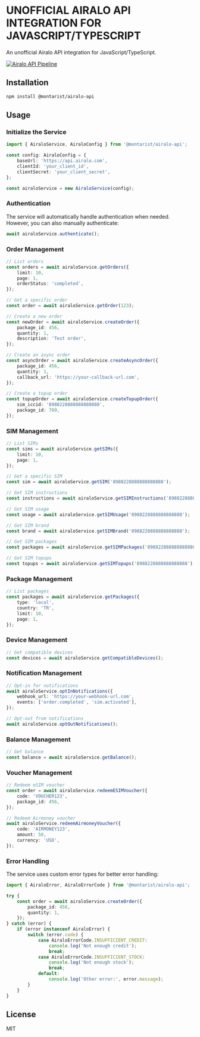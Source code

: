 # UNOFFICIAL AIRALO API INTEGRATION FOR JAVASCRIPT/TYPESCRIPT

An unofficial Airalo API integration for JavaScript/TypeScript.

[![Airalo API Pipeline](https://github.com/montarist/airalo-api/actions/workflows/pipeline.yml/badge.svg)](https://github.com/montarist/airalo-api/actions/workflows/pipeline.yml)

## Installation

```bash
npm install @montarist/airalo-api
```

## Usage

### Initialize the Service

```typescript
import { AiraloService, AiraloConfig } from '@montarist/airalo-api';

const config: AiraloConfig = {
	baseUrl: 'https://api.airalo.com',
	clientId: 'your_client_id',
	clientSecret: 'your_client_secret',
};

const airaloService = new AiraloService(config);
```

### Authentication

The service will automatically handle authentication when needed. However, you can also manually authenticate:

```typescript
await airaloService.authenticate();
```

### Order Management

```typescript
// List orders
const orders = await airaloService.getOrders({
	limit: 10,
	page: 1,
	orderStatus: 'completed',
});

// Get a specific order
const order = await airaloService.getOrder(123);

// Create a new order
const newOrder = await airaloService.createOrder({
	package_id: 456,
	quantity: 1,
	description: 'Test order',
});

// Create an async order
const asyncOrder = await airaloService.createAsyncOrder({
	package_id: 456,
	quantity: 1,
	callback_url: 'https://your-callback-url.com',
});

// Create a topup order
const topupOrder = await airaloService.createTopupOrder({
	sim_iccid: '8988228888888888888',
	package_id: 789,
});
```

### SIM Management

```typescript
// List SIMs
const sims = await airaloService.getSIMs({
	limit: 10,
	page: 1,
});

// Get a specific SIM
const sim = await airaloService.getSIM('8988228888888888888');

// Get SIM instructions
const instructions = await airaloService.getSIMInstructions('8988228888888888888');

// Get SIM usage
const usage = await airaloService.getSIMUsage('8988228888888888888');

// Get SIM brand
const brand = await airaloService.getSIMBrand('8988228888888888888');

// Get SIM packages
const packages = await airaloService.getSIMPackages('8988228888888888888');

// Get SIM topups
const topups = await airaloService.getSIMTopups('8988228888888888888');
```

### Package Management

```typescript
// List packages
const packages = await airaloService.getPackages({
	type: 'local',
	country: 'TR',
	limit: 10,
	page: 1,
});
```

### Device Management

```typescript
// Get compatible devices
const devices = await airaloService.getCompatibleDevices();
```

### Notification Management

```typescript
// Opt-in for notifications
await airaloService.optInNotifications({
	webhook_url: 'https://your-webhook-url.com',
	events: ['order.completed', 'sim.activated'],
});

// Opt-out from notifications
await airaloService.optOutNotifications();
```

### Balance Management

```typescript
// Get balance
const balance = await airaloService.getBalance();
```

### Voucher Management

```typescript
// Redeem eSIM voucher
const order = await airaloService.redeemESIMVoucher({
	code: 'VOUCHER123',
	package_id: 456,
});

// Redeem Airmoney voucher
await airaloService.redeemAirmoneyVoucher({
	code: 'AIRMONEY123',
	amount: 50,
	currency: 'USD',
});
```

### Error Handling

The service uses custom error types for better error handling:

```typescript
import { AiraloError, AiraloErrorCode } from '@montarist/airalo-api';

try {
	const order = await airaloService.createOrder({
		package_id: 456,
		quantity: 1,
	});
} catch (error) {
	if (error instanceof AiraloError) {
		switch (error.code) {
			case AiraloErrorCode.INSUFFICIENT_CREDIT:
				console.log('Not enough credit');
				break;
			case AiraloErrorCode.INSUFFICIENT_STOCK:
				console.log('Not enough stock');
				break;
			default:
				console.log('Other error:', error.message);
		}
	}
}
```

## License

MIT
